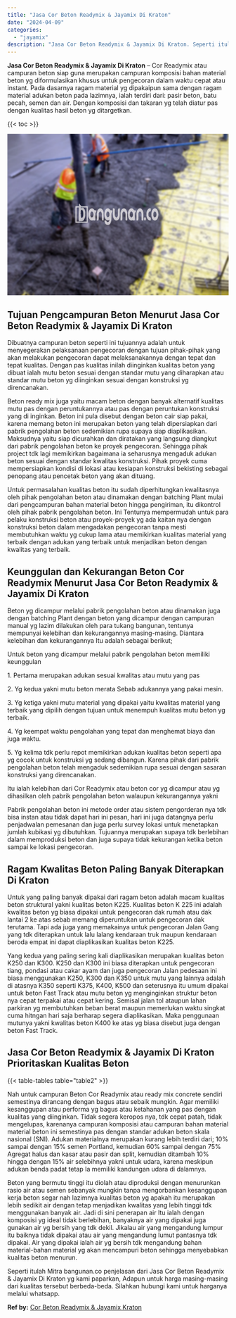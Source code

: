 ```yaml
---
title: "Jasa Cor Beton Readymix & Jayamix Di Kraton"
date: "2024-04-09"
categories: 
  - "jayamix"
description: "Jasa Cor Beton Readymix & Jayamix Di Kraton. Seperti itulah Mitra bangunan.co penjelasan dari Jasa Cor Beton Readymix & Jayamix Di Kraton yg kami paparkan, A..."
---
```


**Jasa Cor Beton Readymix & Jayamix Di Kraton** – Cor Readymix atau campuran beton siap guna merupakan campuran komposisi bahan material beton yg diformulasikan khusus untuk pengecoran dalam waktu cepat atau instant. Pada dasarnya ragam material yg dipakaipun sama dengan ragam material adukan beton pada lazimnya, ialah terdiri dari: pasir beton, batu pecah, semen dan air. Dengan komposisi dan takaran yg telah diatur pas dengan kualitas hasil beton yg ditargetkan.

{{< toc >}}

![Jasa Cor Beton Readymix & Jayamix Di Kraton](/images/jasa-cor-readymix-43.png)

## Tujuan Pengcampuran Beton Menurut Jasa Cor Beton Readymix & Jayamix Di Kraton

Dibuatnya campuran beton seperti ini tujuannya adalah untuk menyegerakan pelaksanaan pengecoran dengan tujuan pihak-pihak yang akan melakukan pengecoran dapat melaksanakannya dengan tepat dan tepat kualitas. Dengan pas kualitas inilah diinginkan kualitas beton yang dibuat ialah mutu beton sesuai dengan standar mutu yang diharapkan atau standar mutu beton yg diinginkan sesuai dengan konstruksi yg direncanakan.

Beton ready mix juga yaitu macam beton dengan banyak alternatif kualitas mutu pas dengan peruntukannya atau pas dengan peruntukan konstruksi yang di inginkan. Beton ini pula disebut dengan beton cair siap pakai, karena memang beton ini merupakan beton yang telah dipersiapkan dari pabrik pengolahan beton sedemikian rupa supaya siap diaplikasikan. Maksudnya yaitu siap dicurahkan dan diratakan yang langsung diangkut dari pabrik pengolahan beton ke proyek pengecoran. Sehingga pihak project tdk lagi memikirkan bagaimana ia seharusnya mengaduk adukan beton sesuai dengan standar kwalitas konstruksi. Pihak proyek cuma mempersiapkan kondisi di lokasi atau kesiapan konstruksi bekisting sebagai penopang atau pencetak beton yang akan dituang.

Untuk permasalahan kualitas beton itu sudah diperhitungkan kwalitasnya oleh pihak pengolahan beton atau dinamakan dengan batching Plant mulai dari pengcampuran bahan material beton hingga pengiriman, itu dikontrol oleh pihak pabrik pengolahan beton. Ini Tentunya mempermudah untuk para pelaku konstruksi beton atau proyek-proyek yg ada kaitan nya dengan konstruksi beton dalam mengadakan pengecoran tanpa mesti membutuhkan waktu yg cukup lama atau memikirkan kualitas material yang terbaik dengan adukan yang terbaik untuk menjadikan beton dengan kwalitas yang terbaik.

## Keunggulan dan Kekurangan Beton Cor Readymix Menurut Jasa Cor Beton Readymix & Jayamix Di Kraton

Beton yg dicampur melalui pabrik pengolahan beton atau dinamakan juga dengan batching Plant dengan beton yang dicampur dengan campuran manual yg lazim dilakukan oleh para tukang bangunan, tentunya mempunyai kelebihan dan kekurangannya masing-masing. Diantara kelebihan dan kekurangannya Itu adalah sebagai berikut;

Untuk beton yang dicampur melalui pabrik pengolahan beton memiliki keunggulan

1\. Pertama merupakan adukan sesuai kwalitas atau mutu yang pas

2\. Yg kedua yakni mutu beton merata Sebab adukannya yang pakai mesin.

3\. Yg ketiga yakni mutu material yang dipakai yaitu kwalitas material yang terbaik yang dipilih dengan tujuan untuk menempuh kualitas mutu beton yg terbaik.

4\. Yg keempat waktu pengolahan yang tepat dan menghemat biaya dan juga waktu.

5\. Yg kelima tdk perlu repot memikirkan adukan kualitas beton seperti apa yg cocok untuk konstruksi yg sedang dibangun. Karena pihak dari pabrik pengolahan beton telah mengaduk sedemikian rupa sesuai dengan sasaran konstruksi yang direncanakan.

Itu ialah kelebihan dari Cor Readymix atau beton cor yg dicampur atau yg dihasilkan oleh pabrik pengolahan beton walaupun kekurangannya yakni

Pabrik pengolahan beton ini metode order atau sistem pengorderan nya tdk bisa instan atau tidak dapat hari ini pesan, hari ini juga datangnya perlu penjadwalan pemesanan dan juga perlu survey lokasi untuk menetapkan jumlah kubikasi yg dibutuhkan. Tujuannya merupakan supaya tdk berlebihan dalam memproduksi beton dan juga supaya tidak kekurangan ketika beton sampai ke lokasi pengecoran.

## Ragam Kwalitas Beton Paling Banyak Diterapkan Di Kraton

Untuk yang paling banyak dipakai dari ragam beton adalah macam kualitas beton struktural yakni kualitas beton K225. Kualitas beton K 225 ini adalah kwalitas beton yg biasa dipakai untuk pengecoran dak rumah atau dak lantai 2 ke atas sebab memang diperuntukan untuk pengecoran dak terutama. Tapi ada juga yang memakainya untuk pengecoran Jalan Gang yang tdk diterapkan untuk lalu lalang kendaraan truk maupun kendaraan beroda empat ini dapat diaplikasikan kualitas beton K225.

Yang kedua yang paling sering kali diaplikasikan merupakan kualitas beton K250 dan K300. K250 dan K300 ini biasa diterapkan untuk pengecoran tiang, pondasi atau cakar ayam dan juga pengecoran Jalan pedesaan ini biasa menggunakan K250, K300 dan K350 untuk mutu yang lainnya adalah di atasnya K350 seperti K375, K400, K500 dan seterusnya itu umum dipakai untuk beton Fast Track atau mutu beton yg menginginkan struktur beton nya cepat terpakai atau cepat kering. Semisal jalan tol ataupun lahan parkiran yg membutuhkan beban berat maupun memerlukan waktu singkat cuma hitngan hari saja berharap segera diaplikasikan. Maka penggunaan mutunya yakni kwalitas beton K400 ke atas yg biasa disebut juga dengan beton Fast Track.

## Jasa Cor Beton Readymix & Jayamix Di Kraton Prioritaskan Kualitas Beton

{{< table-tables table="table2" >}}

Nah untuk campuran Beton Cor Readymix atau ready mix concrete sendiri semestinya dirancang dengan bagus atau sebaik mungkin. Agar memiliki kesanggupan atau performa yg bagus atau ketahanan yang pas dengan kualitas yang diinginkan. Tidak segera keropos nya, tdk cepat patah, tidak mengelupas, karenanya campuran komposisi atau campuran bahan material material beton ini semestinya pas dengan standar adukan beton skala nasional (SNI). Adukan materialnya merupakan kurang lebih terdiri dari; 10% sampai dengan 15% semen Portland, kemudian 60% sampai dengan 75% Agregat halus dan kasar atau pasir dan split, kemudian ditambah 10% hingga dengan 15% air selebihnya yakni untuk udara, karena meskipun adukan benda padat tetap Ia memiliki kandungan udara di dalamnya.

Beton yang bermutu tinggi itu diolah atau diproduksi dengan menurunkan rasio air atau semen sebanyak mungkin tanpa mengorbankan kesanggupan kerja beton segar nah lazimnya kualitas beton yg apakah itu merupakan lebih sedikit air dengan tetap menjadikan kwalitas yang lebih tinggi tdk menggunakan banyak air. Jadi di sini penerapan air Itu ialah dengan komposisi yg ideal tidak berlebihan, banyaknya air yang dipakai juga gunakan air yg bersih yang tdk dekil. Jikalau air yang mengandung lumpur itu baiknya tidak dipakai atau air yang mengandung lumut pantasnya tdk dipakai. Air yang dipakai ialah air yg bersih tdk mengandung bahan material-bahan material yg akan mencampuri beton sehingga menyebabkan kualitas beton menurun.

Seperti itulah Mitra bangunan.co penjelasan dari Jasa Cor Beton Readymix & Jayamix Di Kraton yg kami paparkan, Adapun untuk harga masing-masing dari kualitas tersebut berbeda-beda. Silahkan hubungi kami untuk harganya melalui whatsapp.

**Ref by:** [Cor Beton Readymix & Jayamix Kraton](https://id.wikipedia.org/wiki/Cor)
